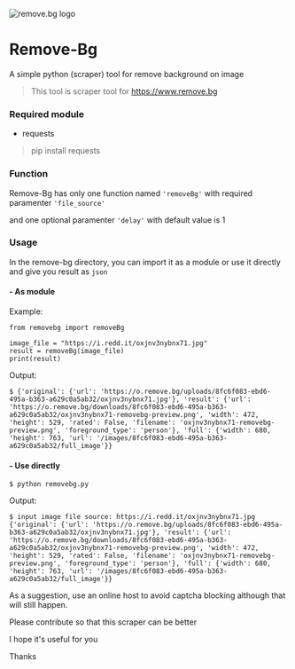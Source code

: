 ![remove.bg logo](https://static.remove.bg/remove-bg-web/726c8211ef4fdb5ce44accdf843f9bab4d2a356a/assets/logo-nav-9c62b7e3f4c43480bcd12867907e1fb4525f57535be412bbd59fd4c6466bfd40.svg)
# Remove-Bg
A simple python (scraper) tool for remove background on image

> This tool is scraper tool for https://www.remove.bg

### Required module
* requests
> pip install requests

### Function
Remove-Bg has only one function named `'removeBg'`
with required paramenter `'file_source'`

and one optional paramenter `'delay'` with default value is 1

### Usage
In the remove-bg directory, you can import it as a module or use it directly and give you result as `json`
#### - As module
Example:
```
from removebg import removeBg

image_file = "https://i.redd.it/oxjnv3nybnx71.jpg"
result = removeBg(image_file)
print(result)
```
Output:
```
$ {'original': {'url': 'https://o.remove.bg/uploads/8fc6f083-ebd6-495a-b363-a629c0a5ab32/oxjnv3nybnx71.jpg'}, 'result': {'url': 'https://o.remove.bg/downloads/8fc6f083-ebd6-495a-b363-a629c0a5ab32/oxjnv3nybnx71-removebg-preview.png', 'width': 472, 'height': 529, 'rated': False, 'filename': 'oxjnv3nybnx71-removebg-preview.png', 'foreground_type': 'person'}, 'full': {'width': 680, 'height': 763, 'url': '/images/8fc6f083-ebd6-495a-b363-a629c0a5ab32/full_image'}}
```

#### - Use directly
`$ python removebg.py`

Output:
```
$ input image file source: https://i.redd.it/oxjnv3nybnx71.jpg
{'original': {'url': 'https://o.remove.bg/uploads/8fc6f083-ebd6-495a-b363-a629c0a5ab32/oxjnv3nybnx71.jpg'}, 'result': {'url': 'https://o.remove.bg/downloads/8fc6f083-ebd6-495a-b363-a629c0a5ab32/oxjnv3nybnx71-removebg-preview.png', 'width': 472, 'height': 529, 'rated': False, 'filename': 'oxjnv3nybnx71-removebg-preview.png', 'foreground_type': 'person'}, 'full': {'width': 680, 'height': 763, 'url': '/images/8fc6f083-ebd6-495a-b363-a629c0a5ab32/full_image'}}
```


As a suggestion, use an online host to avoid captcha blocking although that will still happen.

Please contribute so that this scraper can be better

I hope it's useful for you

Thanks
